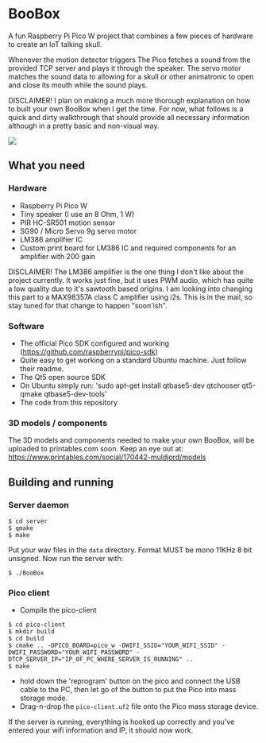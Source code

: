 # BooBox
A fun Raspberry Pi Pico W project that combines a few pieces of hardware to create an IoT talking skull.

Whenever the motion detector triggers The Pico fetches a sound from the provided TCP server and plays it through the speaker. The servo motor matches the sound data to allowing for a skull or other animatronic to open and close its mouth while the sound plays.

DISCLAIMER! I plan on making a much more thorough explanation on how to built your own BooBox when I get the time. For now, what follows is a quick and dirty walkthrough that should provide all necessary information although in a pretty basic and non-visual way.

![](https://youtu.be/7ivf-3M5PTc)

## What you need

### Hardware
* Raspberry Pi Pico W
* Tiny speaker (I use an 8 Ohm, 1 W)
* PIR HC-SR501 motion sensor
* SG90 / Micro Servo 9g servo motor
* LM386 amplifier IC
* Custom print board for LM386 IC and required components for an amplifier with 200 gain

DISCLAIMER! The LM386 amplifier is the one thing I don't like about the project currently. It works just fine, but it uses PWM audio, which has quite a low quality due to it's sawtooth based origins. I am looking into changing this part to a MAX98357A class C amplifier using i2s. This is in the mail, so stay tuned for that change to happen "soon'ish".

### Software
* The official Pico SDK configured and working (https://github.com/raspberrypi/pico-sdk)
 * Quite easy to get working on a standard Ubuntu machine. Just follow their readme.
* The Qt5 open source SDK
 * On Ubuntu simply run: 'sudo apt-get install qtbase5-dev qtchooser qt5-qmake qtbase5-dev-tools'
* The code from this repository

### 3D models / components
The 3D models and components needed to make your own BooBox, will be uploaded to printables.com soon. Keep an eye out at: https://www.printables.com/social/170442-muldjord/models

## Building and running
### Server daemon
```
$ cd server
$ qmake
$ make
```
Put your wav files in the `data` directory. Format MUST be mono 11KHz 8 bit unsigned. Now run the server with:
```
$ ./BooBox
```
### Pico client
* Compile the pico-client
```
$ cd pico-client
$ mkdir build
$ cd build
$ cmake .. -DPICO_BOARD=pico_w -DWIFI_SSID="YOUR_WIFI_SSID" -DWIFI_PASSWORD="YOUR_WIFI_PASSWORD" -DTCP_SERVER_IP="IP_OF_PC_WHERE_SERVER_IS_RUNNING" ..
$ make
```
* hold down the 'reprogram' button on the pico and connect the USB cable to the PC, then let go of the button to put the Pico into mass storage mode.
* Drag-n-drop the `pico-client.uf2` file onto the Pico mass storage device.

If the server is running, everything is hooked up correctly and you've entered your wifi information and IP, it should now work.